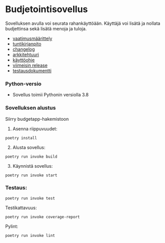 # Budjetointisovellus
Sovelluksen avulla voi seurata rahankäyttöään. Käyttäjä voi lisätä ja nollata budjettinsa sekä lisätä menoja ja tuloja.
- [vaatimusmäärittely](https://github.com/eerolasi/ot-harjoitustyo/blob/master/budgetapp/dokumentaatio/vaatimusmaarittely.md)  
- [tuntikirjanpito](https://github.com/eerolasi/ot-harjoitustyo/blob/master/budgetapp/dokumentaatio/tuntikirjanpito.md)  
- [changelog](https://github.com/eerolasi/ot-harjoitustyo/blob/master/budgetapp/dokumentaatio/changelog.md)
- [arkkitehtuuri](https://github.com/eerolasi/ot-harjoitustyo/blob/master/budgetapp/dokumentaatio/arkkitehtuuri.md)
- [käyttöohje](https://github.com/eerolasi/ot-harjoitustyo/blob/master/budgetapp/dokumentaatio/kayttoohje.md)
- [viimeisin release](https://github.com/eerolasi/ot-harjoitustyo/releases/tag/viikko6)
- [testausdokumentti](https://github.com/eerolasi/ot-harjoitustyo/blob/master/budgetapp/dokumentaatio/testausdokumentti.md)
### Python-versio  
- Sovellus toimii Pythonin versiolla 3.8

### Sovelluksen alustus
Siirry budgetapp-hakemistoon
1. Asenna riippuvuudet:  

```
poetry install
```
2. Alusta sovellus:
``` 
poetry run invoke build
```
3. Käynnistä sovellus:
```
poetry run invoke start
```

### Testaus:
```
poetry run invoke test 
```
Testikattavuus:
```
poetry run invoke coverage-report
```
Pylint:
```
poetry run invoke lint
```



